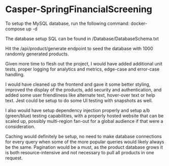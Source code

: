 # Casper-SpringFinancialScreening

To setup the MySQL database, run the following command:
docker-compose up -d

The database setup SQL can be found in /Database/DatabaseSchema.txt

Hit the /api/product/generate endpoint to seed the database with 1000 randomly generated products.

Given more time to flesh out the project, I would have added additional unit tests, proper logging for analytics and metrics, edge-case and error-case handling.

I would have cleaned up the frontend and gave it some better styling, improved the display of the products, add security and authentication, and added some user friendliness like alternate text, hover-over text or help text.
Jest could be setup to do some UI testing with snapshots as well.

I also would have setup dependency injection properly and setup a/b (green/blue) testing capabilities, with a properly hosted website that can be scaled up, possibly multi-region fan-out for a global audience if that were a consideration.

Caching would definitely be setup, no need to make database connections for every query when some of the more popular queries would likely always be the same.
Pagination would be a must, as the product database grows it is both resource-intensive and not necessary to pull all products in one request.

